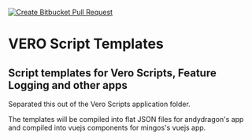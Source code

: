 [![Create Bitbucket Pull Request](https://github.com/AndyDragon/Script-Templates/actions/workflows/main.yml/badge.svg)](https://github.com/AndyDragon/Script-Templates/actions/workflows/main.yml)

# VERO Script Templates

## Script templates for Vero Scripts, Feature Logging and other apps

Separated this out of the Vero Scripts application folder.

The templates will be compiled into flat JSON files for andydragon's app and compiled into vuejs components for mingos's vuejs app.
